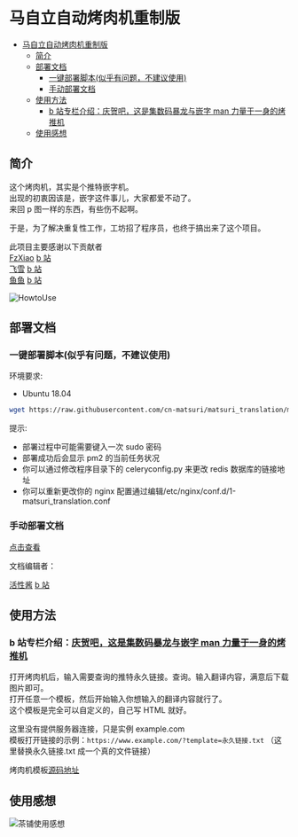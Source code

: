 # 马自立自动烤肉机重制版

- [马自立自动烤肉机重制版](#马自立自动烤肉机重制版)
  - [简介](#简介)
  - [部署文档](#部署文档)
    - [一键部署脚本(似乎有问题，不建议使用)](#一键部署脚本似乎有问题不建议使用)
    - [手动部署文档](#手动部署文档)
  - [使用方法](#使用方法)
    - [b 站专栏介绍：庆贺吧，这是集数码暴龙与嵌字 man 力量于一身的烤推机](#b-站专栏介绍庆贺吧这是集数码暴龙与嵌字-man-力量于一身的烤推机)
  - [使用感想](#使用感想)

## 简介

这个烤肉机，其实是个推特嵌字机。  
出现的初衷因该是，嵌字这件事儿，大家都爱不动了。  
来回 p 图一样的东西，有些伤不起啊。

于是，为了解决重复性工作，工坊招了程序员，也终于搞出来了这个项目。

此项目主要感谢以下贡献者  
[FzXiao](https://github.com/fzxiao233) [b 站](https://space.bilibili.com/2387011)  
[飞雪](https://github.com/wudifeixue) [b 站](http://space.bilibili.com/739848)  
[鱼鱼](https://github.com/yuyuyzl) [b 站](https://space.bilibili.com/1534590)

![HowtoUse](https://raw.githubusercontent.com/cn-matsuri/matsuri_translation/master/tt_how_to_use.gif)

## 部署文档

### 一键部署脚本(似乎有问题，不建议使用)

环境要求:

- Ubuntu 18.04

```bash
wget https://raw.githubusercontent.com/cn-matsuri/matsuri_translation/master/deploy.sh && chmod +x deploy.sh && ./deploy.sh
```

提示:

- 部署过程中可能需要键入一次 sudo 密码
- 部署成功后会显示 pm2 的当前任务状况
- 你可以通过修改程序目录下的 celeryconfig.py 来更改 redis 数据库的链接地址
- 你可以重新更改你的 nginx 配置通过编辑/etc/nginx/conf.d/1-matsuri_translation.conf

### 手动部署文档

[点击查看](deploy.md)

文档编辑者：

[活性酱](https://github.com/inactive-virus) [b 站](https://space.bilibili.com/6250373)

## 使用方法

### b 站专栏介绍：[庆贺吧，这是集数码暴龙与嵌字 man 力量于一身的烤推机](https://www.bilibili.com/read/cv3081959)

打开烤肉机后，输入需要查询的推特永久链接。查询。输入翻译内容，满意后下载图片即可。  
打开任意一个模板，然后开始输入你想输入的翻译内容就行了。  
这个模板是完全可以自定义的，自己写 HTML 就好。

这里没有提供服务器连接，只是实例 example.com  
模板打开链接的示例：`https://www.example.com/?template=永久链接.txt` （这里替换永久链接.txt 成一个真的文件链接）

烤肉机模板[源码地址](https://github.com/cn-matsuri/toastTemplates/)

## 使用感想

![茶铺使用感想](https://raw.githubusercontent.com/cn-matsuri/matsuri_translation/master/testimonial.png "茶铺使用感想")
